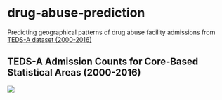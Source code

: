 # drug-abuse-prediction
Predicting geographical patterns of drug abuse facility admissions from [TEDS-A dataset (2000-2016)](https://www.datafiles.samhsa.gov/study-dataset/teds-treatment-episode-data-set-admissions-2000-2016-teds-2000-2016-ds0001-nid18449)


## TEDS-A Admission Counts for Core-Based Statistical Areas (2000-2016)
![](plots/data-quantity-usa-2000-16.gif)
